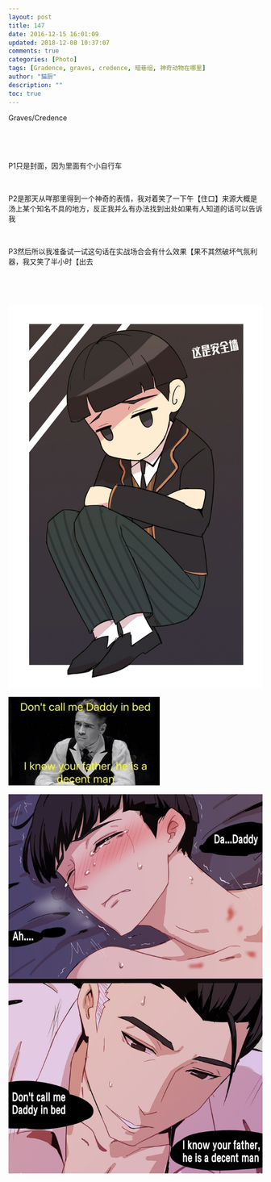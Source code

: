 ```yaml
---
layout: post
title: 147
date: 2016-12-15 16:01:09
updated: 2018-12-08 10:37:07
comments: true
categories: [Photo]
tags: [Gradence, graves, credence, 暗巷组, 神奇动物在哪里]
author: "猫厨"
description: ""
toc: true
---
```


<p>Graves/Credence<br /></p> 
<p><br /></p> 
<p>&nbsp;<br /></p> 
<p>P1只是封面，因为里面有个小自行车</p> 
<p>&nbsp;<br /></p> 
<p>P2是那天从咩那里得到一个神奇的表情，我对着笑了一下午【住口】来源大概是汤上某个知名不具的地方，反正我并么有办法找到出处如果有人知道的话可以告诉我</p> 
<p>&nbsp;<br /></p> 
<p>P3然后所以我准备试一试这句话在实战场合会有什么效果【果不其然破坏气氛利器，我又笑了半小时【出去</p> 
<p>&nbsp;<br /></p> 
<p><br /></p>

![](https://raw.githubusercontent.com/alicewish/meowchain247/master/img_cVZNdzJtQk9JV2RtaG55a2NkdFdaSmdEcmVUSWM0RFliZTdvS0JjNWhud2I1WVJ0KzVaUmtRPT0.jpg)

![](https://raw.githubusercontent.com/alicewish/meowchain247/master/img_cVZNdzJtQk9JV2RtaG55a2NkdFdaTUxtL1hya0RXUUdHekVHbVRHSGNYZmhML1BqMm4zOTJ3PT0.jpg)

![](https://raw.githubusercontent.com/alicewish/meowchain247/master/img_cVZNdzJtQk9JV2RMaGhhSC8rWXdNM1VldEtFUE9UbUNSR1VqeWdpdnhKS1hrM1ZsYlluTzFnPT0.jpg)